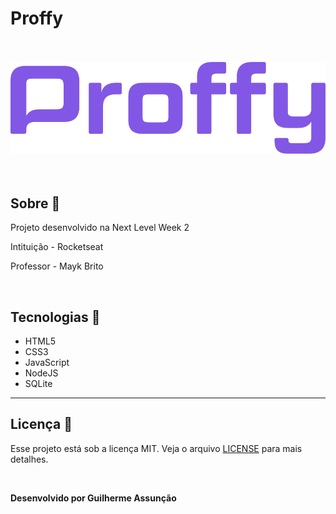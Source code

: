 # Proffy

<br>
<br>

<div align="center">
  <img src="public/images/logo-purple.svg" alt="Proffy">
</div>

<br>
<br>

## Sobre :bookmark_tabs:

Projeto desenvolvido na Next Level Week 2

Intituição - Rocketseat

Professor - Mayk Brito

<br>

## Tecnologias :hammer:

- HTML5
- CSS3
- JavaScript
- NodeJS
- SQLite

---

## Licença :green_book:

Esse projeto está sob a licença MIT. Veja o arquivo [LICENSE](LICENSE) para mais detalhes.

<br>

**Desenvolvido por Guilherme Assunção**